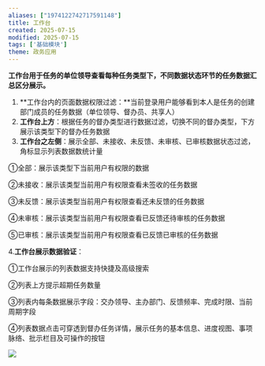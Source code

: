 ```yaml
---
aliases: ["1974122742717591148"]
title: 工作台
created: 2025-07-15
modified: 2025-07-15
tags: ['基础模块']
theme: 政务应用
---
```


**工作台用于任务的单位领导查看每种任务类型下，不同数据状态环节的任务数据汇总区分展示。**

1. **工作台内的页面数据权限过滤：**当前登录用户能够看到本人是任务的创建部门成员的任务数据（单位领导、督办员、共享人）
2. **工作台上方**：根据任务的督办类型进行数据过滤，切换不同的督办类型，下方展示该类型下的督办任务数据
3. **工作台之左侧**：展示全部、未接收、未反馈、未审核、已审核数据状态过滤，角标显示列表数据数统计量

①全部：展示该类型下当前用户有权限的数据

②未接收：展示该类型当前用户有权限查看未签收的任务数据

③未反馈：展示该类型当前用户有权限查看还未反馈的任务数据

④未审核：展示该类型当前用户有权限查看已反馈还待审核的任务数据

⑤已审核：展示该类型当前用户有权限查看已反馈已审核的任务数据

4.**工作台展示数据验证**：

①工作台展示的列表数据支持快捷及高级搜索

②列表上方提示超期任务数量

③列表内每条数据展示字段：交办领导、主办部门、反馈频率、完成时限、当前周期字段

④列表数据点击可穿透到督办任务详情，展示任务的基本信息、进度视图、事项脉络、批示栏目及可操作的按钮

![](ef2d5f0384587ed928f0c187197bafb8.jpg)